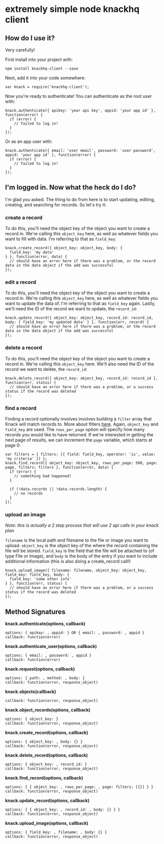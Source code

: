 # extremely simple node knackhq client

## How do I use it?

Very carefully!

First install into your project with:

    npm install knackhq-client --save

Next, add it into your code somewhere:

    var knack = require('knackhq-client');

Now you're ready to authenticate! You can authenticate as the root user with:

    knack.authenticate({ apikey: 'your api key', appid: 'your app id' }, function(error) {
      if (error) {
        // failed to log in!
      }
    });

Or as an app user with:

    knack.authenticate({ email: 'user email', password: 'user password', appid: 'your app id' }, function(error) {
      if (error) {
        // failed to log in!
      }
    });

## I'm logged in. Now what the heck do I do?

I'm glad you asked. The thing to do from here is to start updating, editing, creating, and searching for records. So let's try it:

### create a record

To do this, you'll need the object key of the object you want to create a record in. We're calling this ``object_key`` here, as well as whatever fields you want to fill with data. I'm referring to that as ``field_key``:

    knack.create_record({ object_key: object_key, body: {
      field_key: 'my data'
    } }, function(error, data) {
      // should have an error here if there was a problem, or the record data in the data object if the add was successful
    });

### edit a record

To do this, you'll need the object key of the object you want to create a record in. We're calling this ``object_key`` here, as well as whatever fields you want to update the data of. I'm referring to that as ``field_key`` again. Lastly, we'll need the ID of the record we want to update, the ``record_id``:

    knack.update_record({ object_key: object_key, record_id: record_id, body: { field_key: 'my updated data' } }, function(err, record) {
      // should have an error here if there was a problem, or the record data in the data object if the add was successful
    });

### delete a record

To do this, you'll need the object key of the object you want to create a record in. We're calling this ``object_key`` here. We'll also need the ID of the record we want to delete, the ``record_id``:

    knack.delete_record({ object_key: object_key, record_id: record_id }, function(err, status) {
      // should have an error here if there was a problem, or a success status if the record was deleted
    });

### find a record

Finding a record optionally involves involves building a ``filter`` array that Knack will match records to. More about filters [here](http://helpdesk.knackhq.com/support/solutions/articles/5000447623-filters-search). Again, ``object_key`` and ``field_key`` are used. The ``rows_per_page`` option will specify how many records you would like to have returned. If we're interested in getting the next page of results, we can increment the ``page`` variable, which starts at page 0:

    var filters = { filters: [{ field: field_key, operator: 'is', value: 'my criteria' }] };
    knack.find_record({ object_key: object_key, rows_per_page: 500, page: page, filters: filters }, function(error, data) {
      if (error) {
        // something bad happened!
      }

      if (!data.records || !data.records.length) {
        // no records
      }
    });

### upload an image

*Note: this is actually a 2 step process that will use 2 api calls in your knack plan*

``filename`` is the local path and filename to the file or image you want to upload. ``object_key`` is the object key of the where the record containing the file will be stored. ``field_key`` is the field that the file will be attached to (of type File or Image), and ``body`` is the body of the entry if you want to include additional information (this is also doing a create_record call!)

    knack.upload_image({ filename: filename, object_key: object_key, field_key: field_key, body: {
      field_key: 'some other info'
    } }, function(err, status) {
      // should have an error here if there was a problem, or a success status if the record was deleted
    });

## Method Signatures

**knack.authenticate(options, callback)**

    options: { apikey: , appid: } OR { email: , password: , appid }
    callback: function(error)

**knack.authenticate_user(options, callback)**

    options: { email: , password: , appid }
    callback: function(error)

**knack.request(options, callback)**

    options: { path: , method: , body: }
    callback: function(error, response_object)

**knack.objects(callback)**

    callback: function(error, response_object)

**knack.object_records(options, callback)**

    options: { object_key: }
    callback: function(error, response_object)

**knack.create_record(options, callback)**

    options: { object_key: , body: {} }
    callback: function(error, response_object)

**knack.delete_record(options, callback)**

    options: { object_key: , record_id: }
    callback: function(error, response_object)

**knack.find_record(options, callback)**

    options: { { object_key: , rows_per_page: , page: filters: [{}] } }
    callback: function(error, response_object)

**knack.update_record(options, callback)**

    options: { { object_key: , record_id: , body: {} } }
    callback: function(error, response_object)

**knack.upload_image(options, callback)**

    options: { field_key: , filename: , body: {} }
    callback: function(error, response_object)

